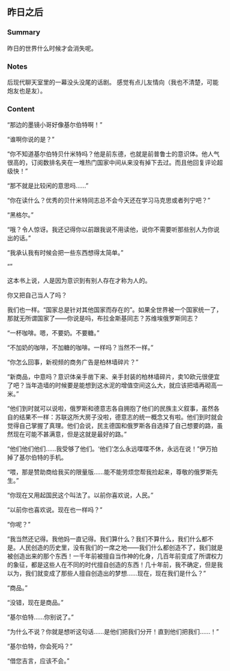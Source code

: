 

## 昨日之后

### Summary
昨日的世界什么时候才会消失呢。



### Notes
后现代聊天室里的一幕没头没尾的话剧。
感觉有点儿友情向（我也不清楚，可能炮友也是友）。

### Content

“那边的墨镜小哥好像基尔伯特啊！”

“谁啊你说的是？”

“你不知道基尔伯特贝什米特吗？他是前东德，也就是前普鲁士的意识体。他人气很高的，订阅数排名夹在一堆热门国家中间从来没有掉下去过。而且他回复评论超级快！”

“那不就是比较闲的意思吗……”



“你在读什么？优秀的贝什米特同志总不会今天还在学习马克思或者列宁吧？”

“黑格尔。”

“哦？令人惊讶。我还记得你以前跟我说不用读他，说你不需要听那些别人为你说出的话。”

“我承认我有时候会把一些东西想得太简单。”

“”


这本书上说，人是因为意识到有别人存在才称为人的。

你又把自己当人了吗？

我们也一样。“国家总是针对其他国家而存在的”。如果全世界被一个国家统一了，那就无所谓国家了——你说是吗，布拉金斯基同志？苏维埃俄罗斯同志？



“一杯咖啡。嗯，不要奶。不要糖。”

“不加奶的咖啡，不加糖的咖啡。一样吗？当然不一样。”

“你怎么回事，新视频的商务广告是柏林墙碎片？”

“新商品，中意吗？意识体亲手凿下来、亲手封装的柏林墙碎片，卖10欧元很便宜了吧？当年造墙的时候要是能想到这水泥的增值空间这么大，就应该把墙再砌高一米。”



“他们到时就可以说啦，俄罗斯和德意志各自拥抱了他们的民族主义叙事，虽然各自的结果不一样：苏联这所大房子没啦，德意志的统一概念又有啦。他们到时就会觉得自己掌握了真理。他们会说，民主德国和俄罗斯各自选择了自己想要的路，虽然现在可能不甚满意，但是这就是最好的路。”

“他们他们他们……我受够了他们。‘他们’怎么永远喋喋不休，永远在说！”伊万拍掉了基尔伯特的手机。

“喂，那是赞助商给我买的限量版……能不能劳烦您帮我捡起来，尊敬的俄罗斯先生。”




“你现在又用起国民这个叫法了。以前你喜欢说，人民。”

“以前你也喜欢说。现在也一样吗？”




“你呢？”

“我当然还记得。我他妈一直记得。我们算什么？我们不算什么，我们什么都不是。人民创造的历史里，没有我们的一席之地——我们什么都创造不了，我们就是被创造出来的那个东西！一千年前被擅自当作神的化身，几百年前变成了所谓权力的象征，都是这些人在不同的时代擅自创造的东西！几十年前，我不确定，但是我以为，我们就变成了那些人擅自创造出的梦想……现在，现在我们是什么？”

“商品。”

“没错，现在是商品。”

“基尔伯特……你别说了。”

“为什么不说？你就是想听这句话……是他们把我们分开！直到他们把我们……！”




“基尔伯特，你会死吗？”

“借您吉言，应该不会。”